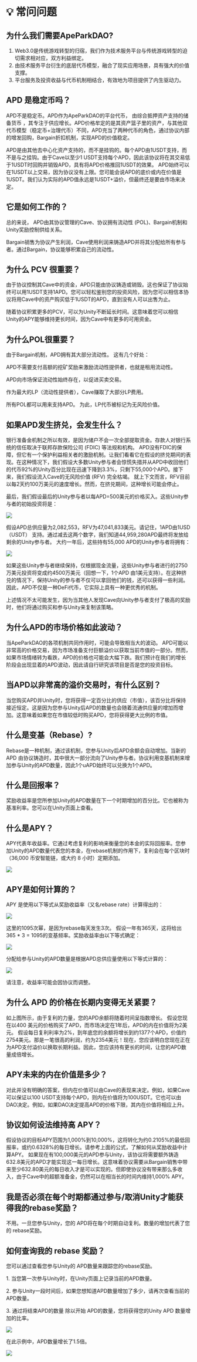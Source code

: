 # 💡 常问问题

## 为什么**我们需要ApeParkDAO?**

1. Web3.0是传统游戏转型的归宿，我们作为技术服务平台与传统游戏转型的迫切需求相对应，双方利益绑定。
2. 由技术服务平台衍生的底层代币模型，融合了现实应用场景，具有强大的价值支撑。
3. 平台服务及投资收益与代币机制相结合，有效地为项目提供了内生驱动力。

## **APD 是稳定币吗？**

APD不是稳定币。APD作为ApeParkDAO的平台代币， 由综合抵押资产支持的储备货币 ，其专注于供应增长。APD价格牟定的是其资产篮子里的资产，与其他双代币模型（稳定币+治理代币）不同，APD充当了两种代币的角色，通过协议内部的增发回购，Bargain折扣机制，实现APD的价值稳定。

APD是由其他去中心化资产支持的，而不是挂钩的。每个APD由1USDT支持，而不是与之挂钩。由于Cave以至少1 USDT支持每个APD，因此该协议将在其交易低于1USDT时回购并销毁APD，具有将APD价格推回1USDT的效果。 APD始终可以在1USDT以上交易，因为协议没有上限。您可能会说APD的底价或内在价值是1USDT。我们认为实际的APD值永远是1USDT+溢价，但最终还是要由市场来决定。

## 它**是如何工作的？**

总的来说， APD由其协议管理的Cave、协议拥有流动性 (POL)、Bargain机制和Unity奖励控制供给关系。

Bargain销售为协议产生利润，Cave使用利润来铸造APD并将其分配给所有参与者。通过Bargain，协议能够积累自己的流动性。

## **为什么 PCV 很重要？**

由于协议控制其Cave中的资金，APD只能由协议铸造或销毁。这也保证了协议始终可以用1USDT支持1APD。您可以轻松鉴别您的投资风险，因为您可以相信本协议将用Cave中的资产购买低于1USDT的APD，直到没有人可以出售为止。

随着协议积累更多的PCV，可以为Unity不断延长时间。这意味着您可以相信Unity的APY能够维持更长时间，因为Cave中有更多的可用资金。

## 为**什么POL很重要？**

由于Bargain机制，APD拥有其大部分流动性。 这有几个好处：

APD不需要支付高额的挖矿奖励来激励流动性提供者，也就是租用流动性。

APD向市场保证流动性始终存在，以促进买卖交易。

作为最大的LP（流动性提供者），Cave赚取了大部分LP费用。

所有POL都可以用来支持APD。 为此，LP代币被标记为无风险价值。

## 如**果APD发生挤兑，会发生什么？**

银行准备金机制之所以有效，是因为储户不会一次全部提取资金。存款人对银行系统的信任取决于联邦存款保险公司 (FDIC) 等法规和机构。 APD没有FDIC的保障，但它有一个保护利益相关者的激励机制。让我们看看它在假设的挤兑期间的表现。在这种情况下，我们假设大多数Unity参与者会惊慌失措并从APD中收回他们的代币92%的Unity百分比现在迅速下降到3.3%，只剩下55,000个APD。接下来，我们假设流入Cave的无风险价值 (RFV) 完全枯竭。 就上下文而言，RFV目前以每2天约100万美元的速度增长。然而，在挤兑期间，这种增长可能会停止。

最后，我们假设最后的Unity参与者以每APD=500美元的价格买入。这些Unity参与者的初始投资将是：

![](<.gitbook/assets/image (1).png>)

假设APD总供应量为2,082,553，RFV为47,041,833美元。请记住，1APD由1USD（USDT） 支持。通过减去这两个数字，我们知道44,959,280APD最终将发放给剩余的Unity参与者。 大约一年后，这些持有55,000 APD的Unity参与者将拥有：

![](.gitbook/assets/image.png)

如果这些Unity参与者继续保持，仅根据现金流量，这些Unity参与者进行的2750万美元投资将变成约4500万美元（回想一下，1个APD 由1美元支持）。在这种挤兑的情况下，保持Unity的参与者不仅可以拿回他们的钱，还可以获得一些利润。 因此，APD不仅是一种DeFi代币，它实际上具有一种更优秀的机制。

上述情况不太可能发生，因为当其他人发现Cave向Unity参与者支付了极高的奖励时，他们将通过购买和参与Unity来复制该策略。

## 为**什么APD的市场价格如此波动？**

当ApeParkDAO的各项机制共同作用时，可能会导致相当大的波动。 APD可能以非常高的价格交易，因为市场准备支付巨额溢价以获取当前市值的一部分。然而，如果市场情绪转为看跌，APD的价格也可能会大幅下跌。我们预计在我们的增长阶段会出现显着的APD波动，因此请自行研究该项目是否是您的投资目标。

## 当**APD以非常高的溢价交易时，有什么区别？**

当您购买APD并Unity时，您将获得一定百分比的供应（市值），该百分比将保持接近恒定。这是因为您参与Unity后APD的数量也会随着流通供应量的增加而增加。这意味着如果您在市值较低时购买APD，您将获得更大比例的市值。

## 什么是**变基（Rebase）?**

Rebase是一种机制，通过该机制，您参与Unity后APD余额会自动增加。当新的APD 由协议铸造时，其中很大一部分流向了Unity参与者。协议利用变基机制来增加参与Unity的APD数量，因此1个uAPD始终可以兑换为1个APD。

## 什么**是回报率？**

奖励收益率是您所参加Unity的APD数量在下一个时期增加的百分比。它也被称为基准利率。您可以在Unity页面上查看。

## 什么**是APY？**

APY代表年收益率。它通过考虑复利的影响来衡量您的本金的实际回报率。您参加Unity的APD数量代表您的本金，在rebase机制的作用下，复利会在每个区块时（36,000 币安智能链，或大约 8 小时）定期添加。

![](<.gitbook/assets/image (2).png>)

## APY**是如何计算的？**

APY 是使用以下等式从奖励收益率（又名rebase rate）计算得出的：

![](.gitbook/assets/3.jpg)

这里的1095次幂，是因为rebase每天发生3次。 假设一年有365天，这将给出365 \* 3 = 1095的变基频率。奖励收益率由以下等式确定：

![](.gitbook/assets/4.jpg)

分配给参与Unity的APD数量是根据APD总供应量使用以下等式计算的：

![](.gitbook/assets/5.jpg)

请注意，收益率可能会因协议而调整。

## 为什么 **APD 的价格在长期内变得无关紧要？**

如上图所示，由于复利的力量，您的APD余额将随着时间呈指数增长。 假设您现在以400 美元的价格购买了APD，而市场决定在1年后，APD的内在价值将为2美元。 假设每日复利利率为2%，到年底您的余额将增长到约1377个APD，价值约2754美元。那是一笔很高的利润，约为2354美元！现在，您应该明白您现在正在为APD支付溢价以换取长期利益。因此，您应该持有更长的时间，让您的APD数量成倍增长。

## **APY未来的内在价值是多少？**

对此并没有明确的答案，但内在价值可以由Cave的表现来决定。例如，如果Cave可以保证以100 USDT支持每个APD，则内在价值将为100USDT。它也可以由DAO决定。例如，如果DAO决定提高APD的价格下限，其内在价值将相应上升。

## 协议**如何设法维持高 APY？**

假设协议的目标APY范围为1,000%到10,000%，这将转化为约0.2105%的最低回报率，或约0.6328%的每日增长。请参考上面的公式，了解如何从奖励收益中计算APY。 如果现在有100,000美元的APD参与Unity，该协议将需要额外铸造632.8美元的APD才能实现这一每日增长。这意味着协议需要从Bargain销售中带来至少632.80美元的每日收入才是可以实现的。但即使协议没有带来那么多收入，由于Cave中的超额准备金，仍然可以在相当长的时间内维持1,000% APY。

## 我**是否必须在每个时期都通过参与/取消Unity才能获得我的rebase奖励？**

不用。一旦您参与Unity，您的 APD将在每个时期自动复利。数量的增加代表了您的 rebase奖励。

## 如何**查询我的 rebase 奖励？**

您可以通过查看您参与Unity的 APD数量来跟踪您的rebase奖励。

1\. 当您第一次参与Unity时，在Unity页面上记录当前的APD数量。

2\. 参与Unity一段时间后，如果您想知道APD数量增加了多少，请再次查看当前的APD数量。

3\. 通过将结束APD的数量 除以开始 APD的数量，您将获得您的Unity APD 数量增加的比率。

![](.gitbook/assets/18.jpg)

在此示例中，APD数量增长了1.5倍。

![](.gitbook/assets/7.jpg)
